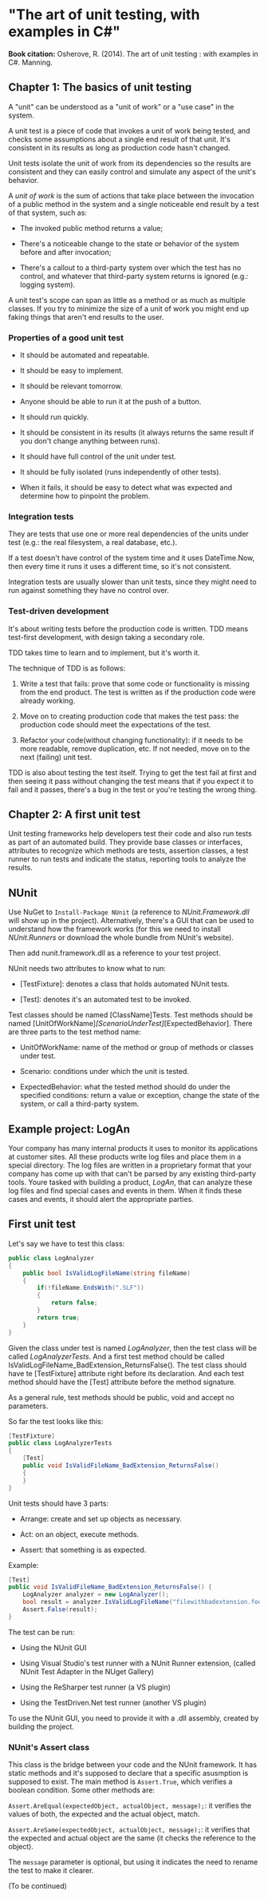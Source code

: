 # "The art of unit testing, with examples in C#"

**Book citation:** Osherove, R. (2014). The art of unit testing : with examples in C#. Manning.

## Chapter 1: The basics of unit testing

A "unit" can be understood as a "unit of work" or a "use case" in the system.

A unit test is a piece of code that invokes a unit of work being tested, and checks some assumptions about a single end result of that unit. It's consistent in its results as long as production code hasn't changed.

Unit tests isolate the unit of work from its dependencies so the results are consistent and they can easily control and simulate any aspect of the unit's behavior.

A _unit of work_ is the sum of actions that take place between the invocation of a public method in the system and a single noticeable end result by a test of that system, such as:

- The invoked public method returns a value;

- There's a noticeable change to the state or behavior of the system before and after invocation;

- There's a callout to a third-party system over which the test has no control, and whatever that third-party system returns is ignored (e.g.: logging system).

A unit test's scope can span as little as a method or as much as multiple classes. If you try to minimize the size of a unit of work you might end up faking things that aren't end results to the user.

### Properties of a good unit test

- It should be automated and repeatable.

- It should be easy to implement.

- It should be relevant tomorrow.

- Anyone should be able to run it at the push of a button.

- It should run quickly.

- It should be consistent in its results (it always returns the same result if you don't change anything between runs).

- It should have full control of the unit under test.

- It should be fully isolated (runs independently of other tests).

- When it fails, it should be easy to detect what was expected and determine how to pinpoint the problem.

### Integration tests

They are tests that use one or more real dependencies of the units under test (e.g.: the real filesystem, a real database, etc.).

If a test doesn't have control of the system time and it uses DateTime.Now, then every time it runs it uses a different time, so it's not consistent.

Integration tests are usually slower than unit tests, since they might need to run against something they have no control over.

### Test-driven development

It's about writing tests before the production code is written. TDD means test-first development, with design taking a secondary role.

TDD takes time to learn and to implement, but it's worth it.

The technique of TDD is as follows:

1. Write a test that fails: prove that some code or functionality is missing from the end product. The test is written as if the production code were already working.

2. Move on to creating production code that makes the test pass: the production code should meet the expectations of the test.

3. Refactor your code(without changing functionality): if it needs to be more readable, remove duplication, etc. If not needed, move on to the next (failing) unit test.

TDD is also about testing the test itself. Trying to get the test fail at first and then seeing it pass without changing the test means that if you expect it to fail and it passes, there's a bug in the test or you're testing the wrong thing.

## Chapter 2: A first unit test

Unit testing frameworks help developers test their code and also run tests as part of an automated build. They provide base classes or interfaces, attributes to recognize which methods are tests, assertion classes, a test runner to run tests and indicate the status, reporting tools to analyze the results.

## NUnit

Use NuGet to `Install-Package NUnit` (a reference to _NUnit.Framework.dll_ will show up in the project). Alternatively, there's a GUI that can be used to understand how the framework works (for this we need to install _NUnit.Runners_ or download the whole bundle from NUnit's website).

Then add nunit.framework.dll as a reference to your test project.

NUnit needs two attributes to know what to run:

- \[TestFixture]: denotes a class that holds automated NUnit tests.

- \[Test]: denotes it's an automated test to be invoked.

Test classes should be named \[ClassName]Tests. Test methods should be named \[UnitOfWorkName]_\[ScenarioUnderTest]_\[ExpectedBehavior]. There are three parts to the test method name:

- UnitOfWorkName: name of the method or group of methods or classes under test.

- Scenario: conditions under which the unit is tested.

- ExpectedBehavior: what the tested method should do under the specified conditions: return a value or exception, change the state of the system, or call a third-party system.

## Example project: LogAn

Your company has many internal products it uses to monitor its applications at customer sites. All these products write log files and place them in a special directory. The log files are written in a proprietary format that your company has come up with that can't be parsed by any existing third-party tools. Youre tasked with building a product, _LogAn_, that can analyze these log files and find special cases and events in them. When it finds these cases and events, it should alert the appropriate parties.

## First unit test

Let's say we have to test this class:

```csharp
public class LogAnalyzer
{
    public bool IsValidLogFileName(string fileName)
    {
        if(!fileName.EndsWith(".SLF"))
        {
            return false;
        }
        return true;
    }
}
```

Given the class under test is named _LogAnalyzer_, then the test class will be called _LogAnalyzerTests_. And a first test method chould be called IsValidLogFileName_BadExtension_ReturnsFalse(). The test class should have te \[TestFixture] attribute right before its declaration. And each test method should have the \[Test] attribute before the method signature.

As a general rule, test methods should be public, void and accept no parameters.

So far the test looks like this:

```csharp
[TestFixture]
public class LogAnalyzerTests
{
    [Test]
    public void IsValidFileName_BadExtension_ReturnsFalse()
    {
    }
}
```

Unit tests should have 3 parts:

- Arrange: create and set up objects as necessary.

- Act: on an object, execute methods.

- Assert: that something is as expected.

Example:

```csharp
[Test]
public void IsValidFileName_BadExtension_ReturnsFalse() {
    LogAnalyzer analyzer = new LogAnalyzer();
    bool result = analyzer.IsValidLogFileName("filewithbadextension.foo");
    Assert.False(result);
}
```

The test can be run:

- Using the NUnit GUI

- Using Visual Studio's test runner with a NUnit Runner extension, (called NUnit Test Adapter in the NUget Gallery)

- Using the ReSharper test runner (a VS plugin)

- Using the TestDriven.Net test runner (another VS plugin)

To use the NUnit GUI, you need to provide it with a .dll assembly, created by building the project.

### NUnit's Assert class

This class is the bridge between your code and the NUnit framework. It has static methods and it's supposed to declare that a specific asusmption is supposed to exist. The main method is `Assert.True`, which verifies a boolean condition. Some other methods are:

`Assert.AreEqual(expectedObject, actualObject, message);`: it verifies the values of both, the expected and the actual object, match.

`Assert.AreSame(expectedObject, actualObject, message);`: it verifies that the expected and actual object are the same (it checks the reference to the object).

The `message` parameter is optional, but using it indicates the need to rename the test to make it clearer.

(To be continued)
